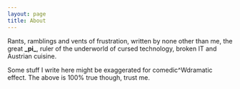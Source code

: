 ```yaml
---
layout: page
title: About
---
```


Rants, ramblings and vents of frustration, written by none other than me, the
great **\_pi\_**, ruler of the underworld of cursed technology, broken IT and
Austrian cuisine.

Some stuff I write here might be exaggerated for comedic^Wdramatic effect. The
above is 100% true though, trust me.
